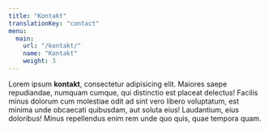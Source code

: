 ```yaml
---
title: "Kontakt"
translationKey: "contact"
menu:
  main:
    url: "/kontakt/"
    name: "Kontakt"
    weight: 3
---
```

Lorem ipsum **kontakt**, consectetur adipisicing elit. Maiores saepe repudiandae, numquam cumque, qui distinctio est placeat delectus! Facilis minus dolorum cum molestiae odit ad sint vero libero voluptatum, est minima unde obcaecati quibusdam, aut soluta eius! Laudantium, eius doloribus! Minus repellendus enim rem unde quo quis, quae tempora quam.